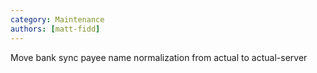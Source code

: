 ```yaml
---
category: Maintenance
authors: [matt-fidd]
---
```


Move bank sync payee name normalization from actual to actual-server
